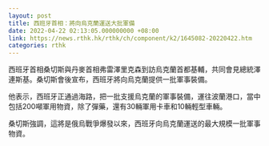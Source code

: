 ```yaml
---
layout: post
title: 西班牙首相：將向烏克蘭運送大批軍備
date: 2022-04-22 02:13:05.000000000 +08:00
link: https://news.rthk.hk/rthk/ch/component/k2/1645082-20220422.htm
categories: rthk
---
```


西班牙首相桑切斯與丹麥首相弗雷澤里克森到訪烏克蘭首都基輔，共同會見總統澤連斯基。桑切斯會後宣布，西班牙將向烏克蘭提供一批軍事裝備。

他表示，西班牙正通過海路，把一批支援烏克蘭的軍事裝備，運往波蘭港口，當中包括200噸軍用物資，除了彈藥，還有30輛軍用卡車和10輛輕型車輛。

桑切斯強調，這將是俄烏戰爭爆發以來，西班牙向烏克蘭運送的最大規模一批軍事物資。
